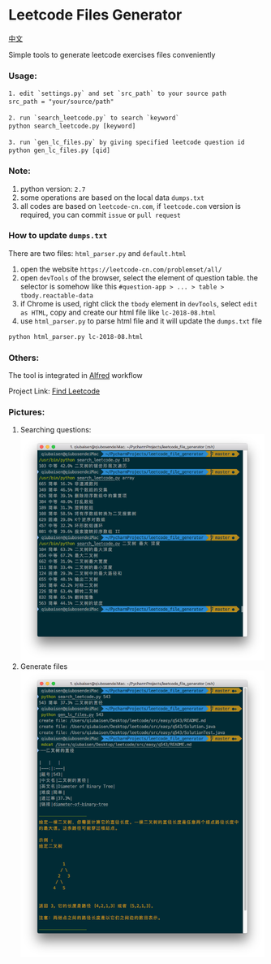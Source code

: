 # Leetcode Files Generator
[中文](README-zh.md)

Simple tools to generate leetcode exercises files conveniently 

### Usage:
```
1. edit `settings.py` and set `src_path` to your source path
src_path = "your/source/path"

2. run `search_leetcode.py` to search `keyword`
python search_leetcode.py [keyword]

3. run `gen_lc_files.py` by giving specified leetcode question id
python gen_lc_files.py [qid]
``` 
### Note:
1. python version: `2.7`
2. some operations are based on the local data `dumps.txt`
3. all codes are based on `leetcode-cn.com`, 
if `leetcode.com` version is required, you can commit `issue` or `pull request`

### How to update `dumps.txt`
There are two files: `html_parser.py` and `default.html`

1. open the website `https://leetcode-cn.com/problemset/all/`
2. open `devTools` of the browser, select the element of question table. 
    the selector is somehow like this `#question-app > ... > table > tbody.reactable-data` 
3. if Chrome is used, right click the `tbody` element in `devTools`, select `edit as HTML`,
    copy and create our html file like `lc-2018-08.html`
4. use `html_parser.py` to parse html file and it will update the `dumps.txt` file 

```bash
python html_parser.py lc-2018-08.html
```

### Others:
The tool is integrated in [Alfred](https://www.alfredapp.com) workflow

Project Link: [Find Leetcode](https://github.com/qbosen/Alfred-WorkFlow/tree/master/FindLeetCode)


### Pictures:
1. Searching questions:
![](pic/search.png)
2. Generate files
![](pic/gen_file.png)
